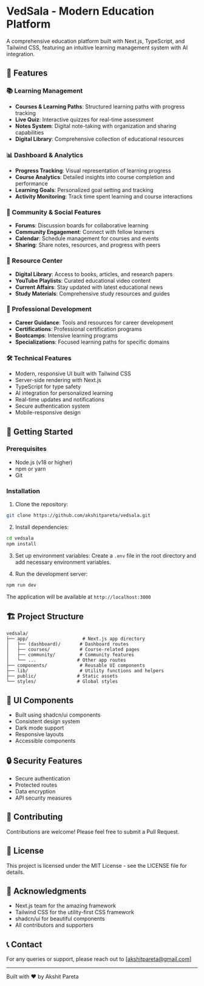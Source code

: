 # VedSala - Modern Education Platform

A comprehensive education platform built with Next.js, TypeScript, and Tailwind CSS, featuring an intuitive learning management system with AI integration.

## 🌟 Features

### 📚 Learning Management
- **Courses & Learning Paths**: Structured learning paths with progress tracking
- **Live Quiz**: Interactive quizzes for real-time assessment
- **Notes System**: Digital note-taking with organization and sharing capabilities
- **Digital Library**: Comprehensive collection of educational resources

### 📊 Dashboard & Analytics
- **Progress Tracking**: Visual representation of learning progress
- **Course Analytics**: Detailed insights into course completion and performance
- **Learning Goals**: Personalized goal setting and tracking
- **Activity Monitoring**: Track time spent learning and course interactions

### 📱 Community & Social Features
- **Forums**: Discussion boards for collaborative learning
- **Community Engagement**: Connect with fellow learners
- **Calendar**: Schedule management for courses and events
- **Sharing**: Share notes, resources, and progress with peers

### 📖 Resource Center
- **Digital Library**: Access to books, articles, and research papers
- **YouTube Playlists**: Curated educational video content
- **Current Affairs**: Stay updated with latest educational news
- **Study Materials**: Comprehensive study resources and guides

### 💼 Professional Development
- **Career Guidance**: Tools and resources for career development
- **Certifications**: Professional certification programs
- **Bootcamps**: Intensive learning programs
- **Specializations**: Focused learning paths for specific domains

### 🛠️ Technical Features
- Modern, responsive UI built with Tailwind CSS
- Server-side rendering with Next.js
- TypeScript for type safety
- AI integration for personalized learning
- Real-time updates and notifications
- Secure authentication system
- Mobile-responsive design

## 🚀 Getting Started

### Prerequisites
- Node.js (v18 or higher)
- npm or yarn
- Git

### Installation

1. Clone the repository:
```bash
git clone https://github.com/akshitpareta/vedsala.git
```

2. Install dependencies:
```bash
cd vedsala
npm install
```

3. Set up environment variables:
Create a `.env` file in the root directory and add necessary environment variables.

4. Run the development server:
```bash
npm run dev
```

The application will be available at `http://localhost:3000`

## 🏗️ Project Structure

```
vedsala/
├── app/                    # Next.js app directory
│   ├── (dashboard)/       # Dashboard routes
│   ├── courses/           # Course-related pages
│   ├── community/         # Community features
│   └── ...               # Other app routes
├── components/            # Reusable UI components
├── lib/                   # Utility functions and helpers
├── public/               # Static assets
└── styles/               # Global styles
```

## 🎨 UI Components
- Built using shadcn/ui components
- Consistent design system
- Dark mode support
- Responsive layouts
- Accessible components

## 🔒 Security Features
- Secure authentication
- Protected routes
- Data encryption
- API security measures

## 🤝 Contributing
Contributions are welcome! Please feel free to submit a Pull Request.

## 📄 License
This project is licensed under the MIT License - see the LICENSE file for details.

## 🙏 Acknowledgments
- Next.js team for the amazing framework
- Tailwind CSS for the utility-first CSS framework
- shadcn/ui for beautiful components
- All contributors and supporters

## 📞 Contact
For any queries or support, please reach out to [akshitpareta@gmail.com]

---
Built with ❤️ by Akshit Pareta
